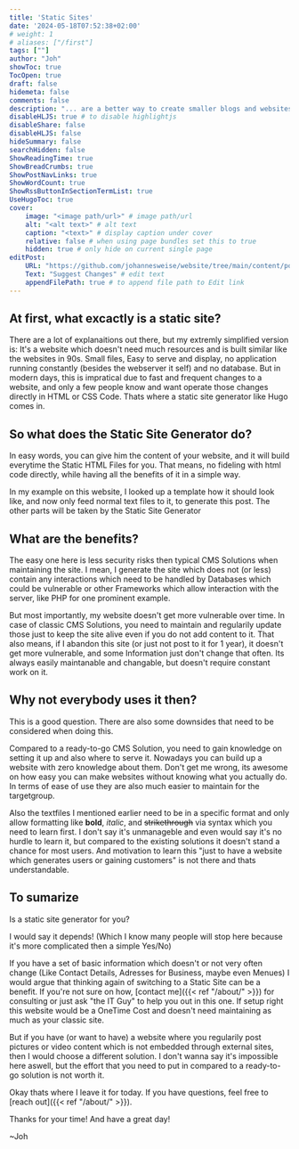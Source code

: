 ```yaml
---
title: 'Static Sites'
date: '2024-05-18T07:52:38+02:00'
# weight: 1
# aliases: ["/first"]
tags: [""]
author: "Joh"
showToc: true
TocOpen: true
draft: false
hidemeta: false
comments: false
description: "... are a better way to create smaller blogs and websites and I wanna show you how!"
disableHLJS: true # to disable highlightjs
disableShare: false
disableHLJS: false
hideSummary: false
searchHidden: false
ShowReadingTime: true
ShowBreadCrumbs: true
ShowPostNavLinks: true
ShowWordCount: true
ShowRssButtonInSectionTermList: true
UseHugoToc: true
cover:
    image: "<image path/url>" # image path/url
    alt: "<alt text>" # alt text
    caption: "<text>" # display caption under cover
    relative: false # when using page bundles set this to true
    hidden: true # only hide on current single page
editPost:
    URL: "https://github.com/johannesweise/website/tree/main/content/posts"
    Text: "Suggest Changes" # edit text
    appendFilePath: true # to append file path to Edit link
---
```

## At first, what excactly is a static site?
There are a lot of explanaitions out there, but my extremly simplified version is: It's a website which doesn't need much resources and is built similar like the websites in 90s. Small files, Easy to serve and display, no application running constantly (besides the webserver it self) and no database. But in modern days, this is impratical due to fast and frequent changes to a website, and only a few people know and want operate those changes directly in HTML or CSS Code. Thats where a static site generator like Hugo comes in.
## So what does the Static Site Generator do?
In easy words, you can give him the content of your website, and it will build everytime the Static HTML Files for you. That means, no fideling with html code directly, while having all the benefits of it in a simple way.

In my example on this website, I looked up a template how it should look like, and now only feed normal text files to it, to generate this post.
The other parts will be taken by the Static Site Generator
## What are the benefits?
The easy one here is less security risks then typical CMS Solutions when maintaining the site. I mean, I generate the site which does not (or less) contain any interactions which need to be handled by Databases which could be vulnerable or other Frameworks which allow interaction with the server, like PHP for one prominent example.

But most importantly, my website doesn't get more vulnerable over time.
In case of classic CMS Solutions, you need to maintain and regularily update those just to keep the site alive even if you do not add content to it.
That also means, if I abandon this site (or just not post to it for 1 year), it doesn't get more vulnerable, and some Information just don't change that often.
Its always easily maintanable and changable, but doesn't require constant work on it.
## Why not everybody uses it then?
This is a good question. There are also some downsides that need to be considered when doing this.

Compared to a ready-to-go CMS Solution, you need to gain knowledge on setting it up and also where to serve it. Nowadays you can build up a website with zero knowledge about them. Don't get me wrong, its awesome on how easy you can make websites without knowing what you actually do.
In terms of ease of use they are also much easier to maintain for the targetgroup.

Also the textfiles I mentioned earlier need to be in a specific format and only allow formatting like **bold**, *italic*, and ~~strikethrough~~ via syntax which you need to learn first. I don't say it's unmanageble and even would say it's no hurdle to learn it, but compared to the existing solutions it doesn't stand a chance for most users. And motivation to learn this "just to have a website which generates users or gaining customers" is not there and thats understandable.
## To sumarize
Is a static site generator for you?

I would say it depends! (Which I know many people will stop here because it's more complicated then a simple Yes/No)

If you have a set of basic information which doesn't or not very often change (Like Contact Details, Adresses for Business, maybe even Menues) I would argue that thinking again of switching to a Static Site can be a benefit. If you're not sure on how, [contact me]({{< ref "/about/" >}}) for consulting or just ask "the IT Guy" to help you out in this one.
If setup right this website would be a OneTime Cost and doesn't need maintaining as much as your classic site.

But if you have (or want to have) a website where you regularily post pictures or video content which is not embedded through external sites, then I would choose a different solution. I don't wanna say it's impossible here aswell, but the effort that you need to put in compared to a ready-to-go solution is not worth it.

Okay thats where I leave it for today.
If you have questions, feel free to [reach out]({{< ref "/about/" >}}).

Thanks for your time! And have a great day!

~Joh
